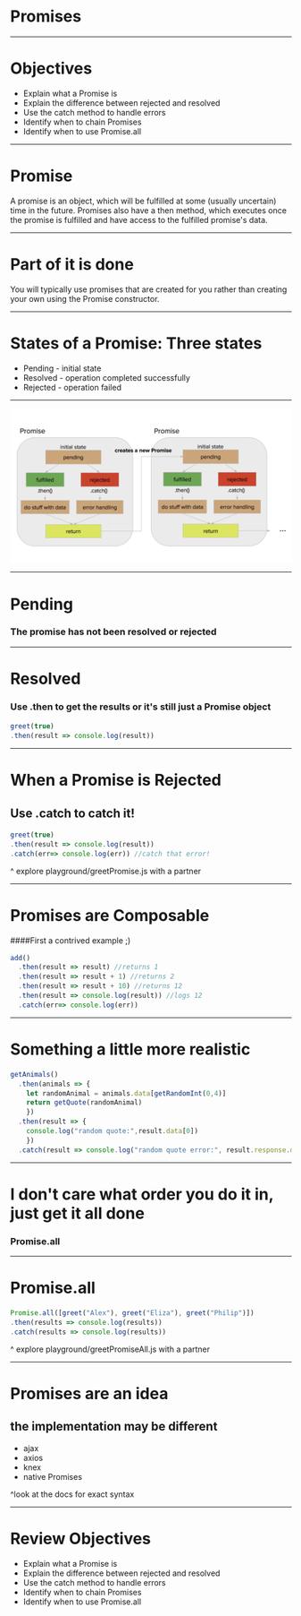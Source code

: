 # Promises

---

# Objectives

- Explain what a Promise is
- Explain the difference between rejected and resolved
- Use the catch method to handle errors
- Identify when to chain Promises
- Identify when to use Promise.all


---

# Promise

A promise is an object, which will be fulfilled at some (usually uncertain) time in the future. Promises also have a then method, which executes once the promise is fulfilled and have access to the fulfilled promise's data.


---

# Part of it is done

You will typically use promises that are created for you rather than creating your own using the Promise constructor.

---


# States of a Promise: Three states

- Pending - initial state
- Resolved - operation completed successfully
- Rejected - operation failed

---

![](./promises.png)

---

# Pending
### The promise has not been resolved or rejected

---

# Resolved
### Use .then to get the results or it's still just a Promise object


```JavaScript
greet(true)
.then(result => console.log(result))
```

---

# When a Promise is Rejected
## Use .catch to catch it!

```JavaScript
greet(true)
.then(result => console.log(result))
.catch(err=> console.log(err)) //catch that error!
```

^ explore playground/greetPromise.js with a partner

---

# Promises are Composable

####First a contrived example ;)

```js
add()
  .then(result => result) //returns 1
  .then(result => result + 1) //returns 2
  .then(result => result + 10) //returns 12
  .then(result => console.log(result)) //logs 12
  .catch(err=> console.log(err))
```

---

# Something a little more realistic

```js
getAnimals()
  .then(animals => {
    let randomAnimal = animals.data[getRandomInt(0,4)]
    return getQuote(randomAnimal)
    })
  .then(result => {
    console.log("random quote:",result.data[0])
    })
  .catch(result => console.log("random quote error:", result.response.data))
```
---

# I don't care what order you do it in, just get it all done
### Promise.all

---

# Promise.all

```js
Promise.all([greet("Alex"), greet("Eliza"), greet("Philip")])
.then(results => console.log(results))
.catch(results => console.log(results))

```

^ explore playground/greetPromiseAll.js with a partner

---

# Promises are an idea
## the implementation may be different

- ajax
- axios
- knex
- native Promises

^look at the docs for exact syntax

---

# Review Objectives

- Explain what a Promise is
- Explain the difference between rejected and resolved
- Use the catch method to handle errors
- Identify when to chain Promises
- Identify when to use Promise.all
